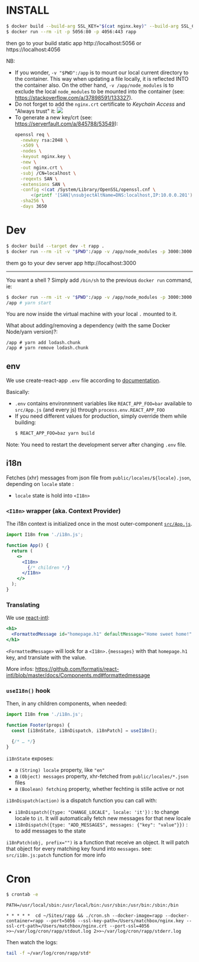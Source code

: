 # INSTALL

```sh
$ docker build --build-arg SSL_KEY="$(cat nginx.key)" --build-arg SSL_CRT="$(cat nginx.crt)" -t rapp .
$ docker run --rm -it -p 5056:80 -p 4056:443 rapp
```

then go to your build static app http://localhost:5056 or https://localhost:4056

NB:
 - If you wonder, `-v "$PWD":/app` is to mount our local current directory to the container. This way when updating a file locally, it is reflected INTO the container also. On the other hand, `-v /app/node_modules` is to exclude the local `node_modules` to be mounted into the container (see: https://stackoverflow.com/a/37898591/133327).
 - Do not forget to add the `nginx.crt` certificate to *Keychain Access* and "Always trust" it:
   ![](https://i.imgur.com/VNFXRmC.png)
 - To generate a new key/crt (see: https://serverfault.com/a/845788/53549):
    ```sh
    openssl req \
      -newkey rsa:2048 \
      -x509 \
      -nodes \
      -keyout nginx.key \
      -new \
      -out nginx.crt \
      -subj /CN=localhost \
      -reqexts SAN \
      -extensions SAN \
      -config <(cat /System/Library/OpenSSL/openssl.cnf \
          <(printf '[SAN]\nsubjectAltName=DNS:localhost,IP:10.0.0.201')) \
      -sha256 \
      -days 3650
    ```

# Dev

```sh
$ docker build --target dev -t rapp .
$ docker run --rm -it -v "$PWD":/app -v /app/node_modules -p 3000:3000 rapp
```

them go to your dev server app http://localhost:3000

---

You want a shell ? Simply add `/bin/sh` to the previous `docker run` command, ie:

```sh
$ docker run --rm -it -v "$PWD":/app -v /app/node_modules -p 3000:3000 rapp /bin/sh
/app # yarn start
```

You are now inside the virtual machine with your local `.` mounted to it.

What about adding/removing a dependency (with the same Docker Node/yarn version)?:
```
/app # yarn add lodash.chunk
/app # yarn remove lodash.chunk
```

## env

We use create-react-app `.env` file according to [documentation](https://create-react-app.dev/docs/adding-custom-environment-variables).

Basically:
 - `.env` contains environmnent variables like `REACT_APP_FOO=bar` available to `src/App.js` (and every js) through `process.env.REACT_APP_FOO`
 - If you need different values for production, simply override them while building:
   ```sh
   $ REACT_APP_FOO=baz yarn build
   ```

Note: You need to restart the development server after changing `.env` file.

## i18n

Fetches (xhr) messages from json file from `public/locales/${locale}.json`, depending on `locale` state :
 - `locale` state is hold into `<I18n>`


### `<I18n>` wrapper (aka. Context Provider)

The i18n context is initialized once in the most outer-component [`src/App.js`](src/App.js).

```jsx
import I18n from './i18n.js';

function App() {
  return (
    <>
      <I18n>
        {/* children */}
      </I18n>
    </>
  );
}
```

### Translating

We use [react-intl](https://www.npmjs.com/package/react-intl):

```jsx
<h1>
  <FormattedMessage id="homepage.h1" defaultMessage="Home sweet home!" />
</h1>
```

`<FormattedMessage>` will look for a `<I18n>.{messages}` with that `homepage.h1` key, and translate with the value.

More infos: https://github.com/formatjs/react-intl/blob/master/docs/Components.md#formattedmessage

### `useI18n()` hook

Then, in any children components, when needed:

```jsx
import I18n from './i18n.js';

function Footer(props) {
  const [i18nState, i18nDispatch, i18nPatch] = useI18n();

  {/* … */}
}
```

`i18nState` exposes:
  - a `(String) locale` property, like `"en"`
  - a `(Object) messages` property, xhr-fetched from `public/locales/*.json` files
  - a `(Boolean) fetching` property, whether fechting is stille active or not

`i18nDispatch(action)` is a dispatch function you can call with:
  - `i18nDispatch({type: "CHANGE_LOCALE", locale: 'it'})` : to change locale to `it`. It will automatically fetch new messages for that new locale
  - `i18nDispatch({type: "ADD_MESSAGES", messages: {"key": "value"}})` : to add messages to the state

`i18nPatch(obj, prefix="")` is a function that receive an object. It will patch that object for every matching key found into `messages`. see: `src/i18n.js:patch` function for more info

# Cron

```sh
$ crontab -e
```

```
PATH=/usr/local/sbin:/usr/local/bin:/usr/sbin:/usr/bin:/sbin:/bin

* * * * *  cd ~/Sites/rapp && ./cron.sh --docker-image=rapp --docker-container=rapp --port=5056 --ssl-key-path=/Users/matchbox/nginx.key --ssl-crt-path=/Users/matchbox/nginx.crt --port-ssl=4056 >>~/var/log/cron/rapp/stdout.log 2>>~/var/log/cron/rapp/stderr.log
```

Then watch the logs:

```sh
tail -f ~/var/log/cron/rapp/std*
```